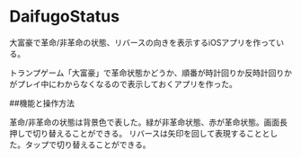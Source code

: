 # DaifugoStatus
大富豪で革命/非革命の状態、リバースの向きを表示するiOSアプリを作っている。

トランプゲーム「大富豪」で革命状態かどうか、順番が時計回りか反時計回りかがプレイ中にわからなくなるので表示しておくアプリを作った。

##機能と操作方法

革命/非革命の状態は背景色で表した。緑が非革命状態、赤が革命状態。画面長押しで切り替えることができる。
リバースは矢印を回して表現することとした。タップで切り替えることができる。
